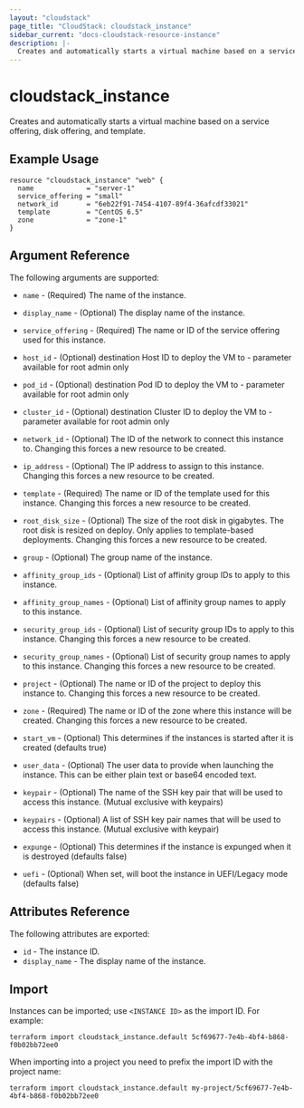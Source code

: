 ```yaml
---
layout: "cloudstack"
page_title: "CloudStack: cloudstack_instance"
sidebar_current: "docs-cloudstack-resource-instance"
description: |-
  Creates and automatically starts a virtual machine based on a service offering, disk offering, and template.
---
```


# cloudstack_instance

Creates and automatically starts a virtual machine based on a service offering,
disk offering, and template.

## Example Usage

```hcl
resource "cloudstack_instance" "web" {
  name             = "server-1"
  service_offering = "small"
  network_id       = "6eb22f91-7454-4107-89f4-36afcdf33021"
  template         = "CentOS 6.5"
  zone             = "zone-1"
}
```

## Argument Reference

The following arguments are supported:

* `name` - (Required) The name of the instance.

* `display_name` - (Optional) The display name of the instance.

* `service_offering` - (Required) The name or ID of the service offering used
    for this instance.

* `host_id` -  (Optional)  destination Host ID to deploy the VM to - parameter available
   for root admin only

* `pod_id` -  (Optional) destination Pod ID to deploy the VM to - parameter available for root admin only

* `cluster_id` - (Optional) destination Cluster ID to deploy the VM to - parameter available
   for root admin only

* `network_id` - (Optional) The ID of the network to connect this instance
    to. Changing this forces a new resource to be created.

* `ip_address` - (Optional) The IP address to assign to this instance. Changing
    this forces a new resource to be created.

* `template` - (Required) The name or ID of the template used for this
    instance. Changing this forces a new resource to be created.

* `root_disk_size` - (Optional) The size of the root disk in gigabytes. The
    root disk is resized on deploy. Only applies to template-based deployments.
    Changing this forces a new resource to be created.

* `group` - (Optional) The group name of the instance.

* `affinity_group_ids` - (Optional) List of affinity group IDs to apply to this
    instance.

* `affinity_group_names` - (Optional) List of affinity group names to apply to
    this instance.

* `security_group_ids` - (Optional) List of security group IDs to apply to this
    instance. Changing this forces a new resource to be created.

* `security_group_names` - (Optional) List of security group names to apply to
    this instance. Changing this forces a new resource to be created.

* `project` - (Optional) The name or ID of the project to deploy this
    instance to. Changing this forces a new resource to be created.

* `zone` - (Required) The name or ID of the zone where this instance will be
    created. Changing this forces a new resource to be created.

* `start_vm` - (Optional) This determines if the instances is started after it
    is created (defaults true)

* `user_data` - (Optional) The user data to provide when launching the
    instance. This can be either plain text or base64 encoded text.

* `keypair` - (Optional) The name of the SSH key pair that will be used to
    access this instance. (Mutual exclusive with keypairs)

* `keypairs` - (Optional) A list of SSH key pair names that will be used to
    access this instance. (Mutual exclusive with keypair)

* `expunge` - (Optional) This determines if the instance is expunged when it is
    destroyed (defaults false)

* `uefi` - (Optional) When set, will boot the instance in UEFI/Legacy mode (defaults false)

## Attributes Reference

The following attributes are exported:

* `id` - The instance ID.
* `display_name` - The display name of the instance.

## Import

Instances can be imported; use `<INSTANCE ID>` as the import ID. For
example:

```shell
terraform import cloudstack_instance.default 5cf69677-7e4b-4bf4-b868-f0b02bb72ee0
```

When importing into a project you need to prefix the import ID with the project name:

```shell
terraform import cloudstack_instance.default my-project/5cf69677-7e4b-4bf4-b868-f0b02bb72ee0
```
